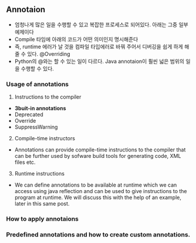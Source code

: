 ## Annotaion
- 엄청나게 많은 일을 수행할 수 있고 복잡한 프로세스로 되어있다. 아래는 그중 일부 예제이다
- Compile 타임에 아래의 코드가 어떤 의미인지 명시해준다
- 즉, runtime 에러가 날 것을 컴파일 타입에러로 바꿔 주어서 디버깅을 쉽게 하게 해줄 수 있다. @Overriding
- Python의 @와는 할 수 있는 일이 다르다. Java annotaion이 훨씬 넓은 범위의 일을 수행할 수 있다.


### Usage of annotations
1. Instructions to the compiler
- **3buit-in annotations**
- Deprecated
- Override
- SuppressWarning
2. Compile-time instructors 
- Annotations can provide compile-time instructions to the compiler that can be further used by sofware build tools for generating code, XML files etc.
3. Runtime instructions
- We can define annotations to be available at runtime which we can access using java reflection and can be used to give instructions to the program at runtime. We will discuss this with the help of an example, later in this same post.
### How to apply annotaions
### Predefined annotations and how to create custom annotations.

